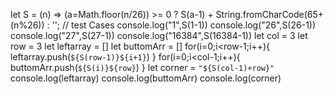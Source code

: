 let S = (n) => (a=Math.floor(n/26)) >= 0 ? S(a-1) + String.fromCharCode(65+(n%26)) : '';
// test Cases
console.log("1",S(1-1))
console.log("26",S(26-1))
console.log("27",S(27-1))
console.log("16384",S(16384-1))
let col = 3
let row = 3
let leftarray = []
let buttomArr = []
for(i=0;i<row-1;i++){
    leftarray.push(`${S(row-1)}${i+1}`)
}
for(i=0;i<col-1;i++){
    buttomArr.push(`${S(i)}${row}`)
}
let corner = `"${S(col-1)+row}"`
console.log(leftarray)
console.log(buttomArr)
console.log(corner)
